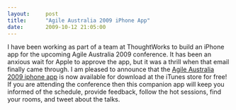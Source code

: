 ```yaml
---
layout:     post
title:      "Agile Australia 2009 iPhone App"
date:       2009-10-12 21:05:00
---
```


I have been working as part of a team at ThoughtWorks to build an iPhone app for the upcoming Agile Australia 2009 conference. It has been an anxious wait for Apple to approve the app, but it was a thrill when that email finally came through. I am pleased to announce that the [Agile Australia 2009 iphone app](http://itunes.apple.com/WebObjects/MZStore.woa/wa/viewSoftware?id=333723252&mt=8) is now available for download at the iTunes store for free! If you are attending the conference then this companion app will keep you informed of the schedule, provide feedback, follow the hot sessions, find your rooms, and tweet about the talks.

